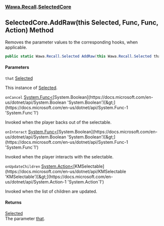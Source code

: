 ### [Wawa.Recall](Wawa.Recall.md 'Wawa.Recall').[SelectedCore](SelectedCore.md 'Wawa.Recall.SelectedCore')

## SelectedCore.AddRaw(this Selected, Func<bool>, Func<bool>, Action<KMSelectable>) Method

Removes the parameter values to the corresponding hooks, when applicable.

```csharp
public static Wawa.Recall.Selected AddRaw(this Wawa.Recall.Selected that, System.Func<bool> onCancel=null, System.Func<bool> onInteract=null, System.Action<KMSelectable> onUpdateChildren=null);
```
#### Parameters

<a name='Wawa.Recall.SelectedCore.AddRaw(thisWawa.Recall.Selected,System.Func_bool_,System.Func_bool_,System.Action_KMSelectable_).that'></a>

`that` [Selected](Selected.md 'Wawa.Recall.Selected')

This instance of [Selected](Selected.md 'Wawa.Recall.Selected').

<a name='Wawa.Recall.SelectedCore.AddRaw(thisWawa.Recall.Selected,System.Func_bool_,System.Func_bool_,System.Action_KMSelectable_).onCancel'></a>

`onCancel` [System.Func&lt;](https://docs.microsoft.com/en-us/dotnet/api/System.Func-1 'System.Func`1')[System.Boolean](https://docs.microsoft.com/en-us/dotnet/api/System.Boolean 'System.Boolean')[&gt;](https://docs.microsoft.com/en-us/dotnet/api/System.Func-1 'System.Func`1')

Invoked when the player backs out of the selectable.

<a name='Wawa.Recall.SelectedCore.AddRaw(thisWawa.Recall.Selected,System.Func_bool_,System.Func_bool_,System.Action_KMSelectable_).onInteract'></a>

`onInteract` [System.Func&lt;](https://docs.microsoft.com/en-us/dotnet/api/System.Func-1 'System.Func`1')[System.Boolean](https://docs.microsoft.com/en-us/dotnet/api/System.Boolean 'System.Boolean')[&gt;](https://docs.microsoft.com/en-us/dotnet/api/System.Func-1 'System.Func`1')

Invoked when the player interacts with the selectable.

<a name='Wawa.Recall.SelectedCore.AddRaw(thisWawa.Recall.Selected,System.Func_bool_,System.Func_bool_,System.Action_KMSelectable_).onUpdateChildren'></a>

`onUpdateChildren` [System.Action&lt;](https://docs.microsoft.com/en-us/dotnet/api/System.Action-1 'System.Action`1')[KMSelectable](https://docs.microsoft.com/en-us/dotnet/api/KMSelectable 'KMSelectable')[&gt;](https://docs.microsoft.com/en-us/dotnet/api/System.Action-1 'System.Action`1')

Invoked when the list of children are updated.

#### Returns
[Selected](Selected.md 'Wawa.Recall.Selected')  
The parameter [that](SelectedCore.AddRaw(Selected,Func{bool},Func{bool},Action{KMSelectable}).md#Wawa.Recall.SelectedCore.AddRaw(thisWawa.Recall.Selected,System.Func_bool_,System.Func_bool_,System.Action_KMSelectable_).that 'Wawa.Recall.SelectedCore.AddRaw(this Wawa.Recall.Selected, System.Func<bool>, System.Func<bool>, System.Action<KMSelectable>).that').